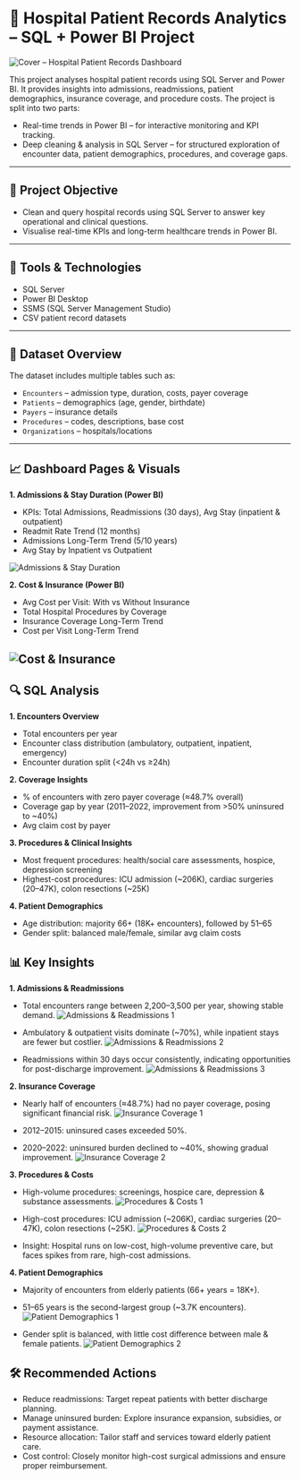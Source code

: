 # 🏥 Hospital Patient Records Analytics – SQL + Power BI Project
![Cover – Hospital Patient Records Dashboard](assets/dashboard-1.png)

This project analyses hospital patient records using SQL Server and Power BI. It provides insights into admissions, readmissions, patient demographics, insurance coverage, and procedure costs.
The project is split into two parts:

- Real-time trends in Power BI – for interactive monitoring and KPI tracking.
- Deep cleaning & analysis in SQL Server – for structured exploration of encounter data, patient demographics, procedures, and coverage gaps.

---

## 🎯 Project Objective

- Clean and query hospital records using SQL Server to answer key operational and clinical questions.
- Visualise real-time KPIs and long-term healthcare trends in Power BI.

---

## 🧰 Tools & Technologies

- SQL Server
- Power BI Desktop
- SSMS (SQL Server Management Studio)
- CSV patient record datasets

---

## 📁 Dataset Overview

The dataset includes multiple tables such as:

- `Encounters` – admission type, duration, costs, payer coverage
- `Patients` – demographics (age, gender, birthdate)
- `Payers` – insurance details
- `Procedures` – codes, descriptions, base cost
- `Organizations` – hospitals/locations

---

## 📈 Dashboard Pages & Visuals

**1. Admissions & Stay Duration (Power BI)**

  - KPIs: Total Admissions, Readmissions (30 days), Avg Stay (inpatient & outpatient)
  - Readmit Rate Trend (12 months)
  - Admissions Long-Term Trend (5/10 years)
  - Avg Stay by Inpatient vs Outpatient
    
![Admissions & Stay Duration](assets/dashboard-1.png)


**2. Cost & Insurance (Power BI)**

  - Avg Cost per Visit: With vs Without Insurance
  - Total Hospital Procedures by Coverage
  - Insurance Coverage Long-Term Trend
  - Cost per Visit Long-Term Trend

![Cost & Insurance](assets/dashboard-2.png)
---

## 🔍 SQL Analysis

**1. Encounters Overview**

  - Total encounters per year
  - Encounter class distribution (ambulatory, outpatient, inpatient, emergency)
  - Encounter duration split (<24h vs ≥24h)

**2. Coverage Insights**

  - % of encounters with zero payer coverage (≈48.7% overall)
  - Coverage gap by year (2011–2022, improvement from >50% uninsured to ~40%)
  - Avg claim cost by payer

**3. Procedures & Clinical Insights**

  - Most frequent procedures: health/social care assessments, hospice, depression screening
  - Highest-cost procedures: ICU admission (~206K), cardiac surgeries (20–47K), colon resections (~25K)

**4. Patient Demographics**

  - Age distribution: majority 66+ (18K+ encounters), followed by 51–65
  - Gender split: balanced male/female, similar avg claim costs

## 📊 Key Insights

**1. Admissions & Readmissions**
  
  - Total encounters range between 2,200–3,500 per year, showing stable demand.
![Admissions & Readmissions 1](assets/admissions-and-readmissions-1.png)

  - Ambulatory & outpatient visits dominate (~70%), while inpatient stays are fewer but costlier.
![Admissions & Readmissions 2](assets/admissions-and-readmissions-2.png)

  - Readmissions within 30 days occur consistently, indicating opportunities for post-discharge improvement.
 ![Admissions & Readmissions 3](assets/admissions-and-readmissions-3.png)

**2. Insurance Coverage**

  - Nearly half of encounters (≈48.7%) had no payer coverage, posing significant financial risk.
![Insurance Coverage 1](assets/insurance-coverage-1.png)

  - 2012–2015: uninsured cases exceeded 50%.
  - 2020–2022: uninsured burden declined to ~40%, showing gradual improvement.
![Insurance Coverage 2](assets/insurance-coverage-2.png)

**3. Procedures & Costs**

  - High-volume procedures: screenings, hospice care, depression & substance assessments.
![Procedures & Costs 1](assets/procedures-and-costs-1.png)

  - High-cost procedures: ICU admission (~206K), cardiac surgeries (20–47K), colon resections (~25K).
![Procedures & Costs 2](assets/procedures-and-costs-2.png)

  - Insight: Hospital runs on low-cost, high-volume preventive care, but faces spikes from rare, high-cost admissions.

**4. Patient Demographics**

  - Majority of encounters from elderly patients (66+ years = 18K+).
  - 51–65 years is the second-largest group (~3.7K encounters).
![Patient Demographics 1](assets/patient-demographics-1.png)

  - Gender split is balanced, with little cost difference between male & female patients.
![Patient Demographics 2](assets/patient-demographics-2.png)

## 🛠️ Recommended Actions

- Reduce readmissions: Target repeat patients with better discharge planning.
- Manage uninsured burden: Explore insurance expansion, subsidies, or payment assistance.
- Resource allocation: Tailor staff and services toward elderly patient care.
- Cost control: Closely monitor high-cost surgical admissions and ensure proper reimbursement.
